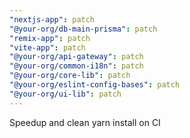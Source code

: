 ```yaml
---
"nextjs-app": patch
"@your-org/db-main-prisma": patch
"remix-app": patch
"vite-app": patch
"@your-org/api-gateway": patch
"@your-org/common-i18n": patch
"@your-org/core-lib": patch
"@your-org/eslint-config-bases": patch
"@your-org/ui-lib": patch
---
```


Speedup and clean yarn install on CI
